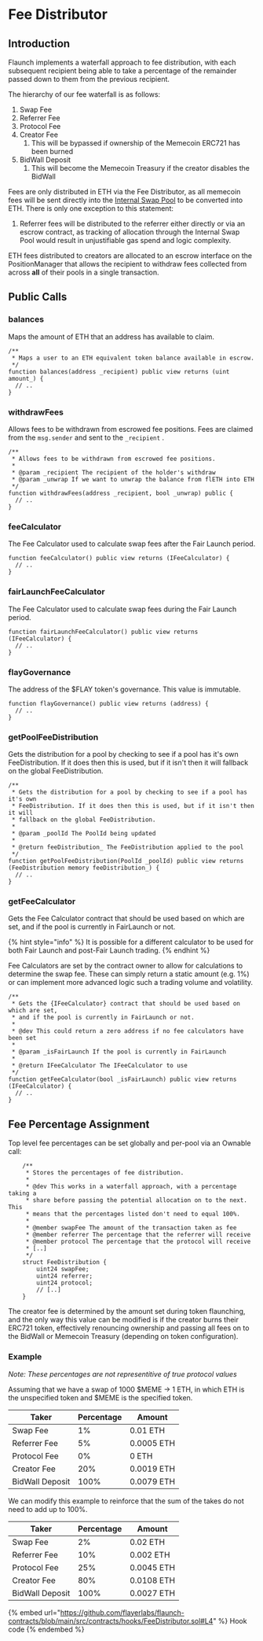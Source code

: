 # Fee Distributor

## Introduction

Flaunch implements a waterfall approach to fee distribution, with each subsequent recipient being able to take a percentage of the remainder passed down to them from the previous recipient.

The hierarchy of our fee waterfall is as follows:

1. Swap Fee
2. Referrer Fee
3. Protocol Fee
4. Creator Fee
   1. This will be bypassed if ownership of the Memecoin ERC721 has been burned
5. BidWall Deposit
   1. This will become the Memecoin Treasury if the creator disables the BidWall

Fees are only distributed in ETH via the Fee Distributor, as all memecoin fees will be sent directly into the [Internal Swap Pool](internal-swap-pool.md) to be converted into ETH. There is only one exception to this statement:

1. Referrer fees will be distributed to the referrer either directly or via an escrow contract, as tracking of allocation through the Internal Swap Pool would result in unjustifiable gas spend and logic complexity.

ETH fees distributed to creators are allocated to an escrow interface on the PositionManager that allows the recipient to withdraw fees collected from across **all** of their pools in a single transaction.

## Public Calls

### balances

Maps the amount of ETH that an address has available to claim.

```solidity
/**
 * Maps a user to an ETH equivalent token balance available in escrow.
 */
function balances(address _recipient) public view returns (uint amount_) {
  // ..
}
```

### withdrawFees

Allows fees to be withdrawn from escrowed fee positions. Fees are claimed from the `msg.sender` and sent to the `_recipient` .

```solidity
/**
 * Allows fees to be withdrawn from escrowed fee positions.
 *
 * @param _recipient The recipient of the holder's withdraw
 * @param _unwrap If we want to unwrap the balance from flETH into ETH
 */
function withdrawFees(address _recipient, bool _unwrap) public {
  // ..
}
```

### feeCalculator

The Fee Calculator used to calculate swap fees after the Fair Launch period.

```solidity
function feeCalculator() public view returns (IFeeCalculator) {
  // ..
}
```

### fairLaunchFeeCalculator

The Fee Calculator used to calculate swap fees during the Fair Launch period.

```solidity
function fairLaunchFeeCalculator() public view returns (IFeeCalculator) {
  // ..
}
```

### flayGovernance

The address of the $FLAY token's governance. This value is immutable.

```solidity
function flayGovernance() public view returns (address) {
  // ..
}
```

### getPoolFeeDistribution

Gets the distribution for a pool by checking to see if a pool has it's own FeeDistribution. If it does then this is used, but if it isn't then it will fallback on the global FeeDistribution.

```solidity
/**
 * Gets the distribution for a pool by checking to see if a pool has it's own
 * FeeDistribution. If it does then this is used, but if it isn't then it will
 * fallback on the global FeeDistribution.
 *
 * @param _poolId The PoolId being updated
 *
 * @return feeDistribution_ The FeeDistribution applied to the pool
 */
function getPoolFeeDistribution(PoolId _poolId) public view returns (FeeDistribution memory feeDistribution_) {
  // ..
}
```

### getFeeCalculator

Gets the Fee Calculator contract that should be used based on which are set, and if the pool is currently in FairLaunch or not.

{% hint style="info" %}
It is possible for a different calculator to be used for both Fair Launch and post-Fair Launch trading.
{% endhint %}

Fee Calculators are set by the contract owner to allow for calculations to determine the swap fee. These can simply return a static amount (e.g. 1%) or can implement more advanced logic such a trading volume and volatility.

```solidity
/**
 * Gets the {IFeeCalculator} contract that should be used based on which are set,
 * and if the pool is currently in FairLaunch or not.
 *
 * @dev This could return a zero address if no fee calculators have been set
 *
 * @param _isFairLaunch If the pool is currently in FairLaunch
 *
 * @return IFeeCalculator The IFeeCalculator to use
 */
function getFeeCalculator(bool _isFairLaunch) public view returns (IFeeCalculator) {
  // ..
}
```

## Fee Percentage Assignment

Top level fee percentages can be set globally and per-pool via an Ownable call:

```solidity
    /**
     * Stores the percentages of fee distribution.
     *
     * @dev This works in a waterfall approach, with a percentage taking a
     * share before passing the potential allocation on to the next. This
     * means that the percentages listed don't need to equal 100%.
     *
     * @member swapFee The amount of the transaction taken as fee
     * @member referrer The percentage that the referrer will receive
     * @member protocol The percentage that the protocol will receive
     * [..]
     */
    struct FeeDistribution {
        uint24 swapFee;
        uint24 referrer;
        uint24 protocol;
        // [..]
    }
```

The creator fee is determined by the amount set during token flaunching, and the only way this value can be modified is if the creator burns their ERC721 token, effectively renouncing ownership and passing all fees on to the BidWall or Memecoin Treasury (depending on token configuration).

### Example

_Note: These percentages are not representitive of true protocol values_

Assuming that we have a swap of 1000 $MEME -> 1 ETH, in which ETH is the unspecified token and $MEME is the specified token.

| Taker           | Percentage | Amount     |
| --------------- | ---------- | ---------- |
| Swap Fee        | 1%         | 0.01 ETH   |
| Referrer Fee    | 5%         | 0.0005 ETH |
| Protocol Fee    | 0%         | 0 ETH      |
| Creator Fee     | 20%        | 0.0019 ETH |
| BidWall Deposit | 100%       | 0.0079 ETH |

We can modify this example to reinforce that the sum of the takes do not need to add up to 100%.

| Taker           | Percentage | Amount     |
| --------------- | ---------- | ---------- |
| Swap Fee        | 2%         | 0.02 ETH   |
| Referrer Fee    | 10%        | 0.002 ETH  |
| Protocol Fee    | 25%        | 0.0045 ETH |
| Creator Fee     | 80%        | 0.0108 ETH |
| BidWall Deposit | 100%       | 0.0027 ETH |

{% embed url="https://github.com/flayerlabs/flaunch-contracts/blob/main/src/contracts/hooks/FeeDistributor.sol#L4" %}
Hook code
{% endembed %}


